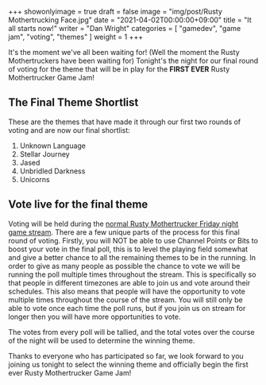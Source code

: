 +++
showonlyimage = true
draft = false
image = "img/post/Rusty Mothertrucking Face.jpg"
date = "2021-04-02T00:00:00+09:00"
title = "It all starts now!"
writer = "Dan Wright"
categories = [ "gamedev", "game jam", "voting", "themes" ]
weight = 1
+++

It's the moment we've all been waiting for! (Well the moment the Rusty Mothertruckers have been waiting for) Tonight's the night for our final round of voting for the theme that will be in play for the __FIRST EVER__ Rusty Mothertrucker Game Jam!

## The Final Theme Shortlist

These are the themes that have made it through our first two rounds of voting and are now our final shortlist:

1. Unknown Language
2. Stellar Journey
3. Jased
4. Unbridled Darkness
5. Unicorns

## Vote live for the final theme

Voting will be held during the [normal Rusty Mothertrucker Friday night game stream](https://www.twitch.tv/grahamweldon). There are a few unique parts of the process for this final round of voting. Firstly, you will NOT be able to use Channel Points or Bits to boost your vote in the final poll, this is to level the playing field somewhat and give a better chance to all the remaining themes to be in the running. In order to give as many people as possible the chance to vote we will be running the poll multiple times throughout the stream. This is specifically so that people in different timezones are able to join us and vote around their schedules. This also means that people will have the opportunity to vote multiple times throughout the course of the stream. You will still only be able to vote once each time the poll runs, but if you join us on stream for longer then you will have more opportunities to vote.

The votes from every poll will be tallied, and the total votes over the course of the night will be used to determine the winning theme.

Thanks to everyone who has participated so far, we look forward to you joining us tonight to select the winning theme and officially begin the first ever Rusty Mothertrucker Game Jam!
